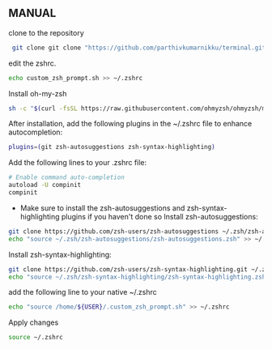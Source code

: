 
## MANUAL
clone to the repository
```bash
 git clone git clone "https://github.com/parthivkumarnikku/terminal.git" && cd terminal
```
edit the zshrc.
```bash
echo custom_zsh_prompt.sh >> ~/.zshrc
```
Install oh-my-zsh
```bash
sh -c "$(curl -fsSL https://raw.githubusercontent.com/ohmyzsh/ohmyzsh/master/tools/install.sh)"

```
After installation, add the following plugins in the ~/.zshrc file to enhance autocompletion:
```bash
plugins=(git zsh-autosuggestions zsh-syntax-highlighting)

```
Add the following lines to your .zshrc file:
```bash
# Enable command auto-completion
autoload -U compinit
compinit
```
- Make sure to install the zsh-autosuggestions and zsh-syntax-highlighting plugins if you haven't done so
Install zsh-autosuggestions:
```bash
git clone https://github.com/zsh-users/zsh-autosuggestions ~/.zsh/zsh-autosuggestions
echo "source ~/.zsh/zsh-autosuggestions/zsh-autosuggestions.zsh" >> ~/.zshrc

```
Install zsh-syntax-highlighting:
```bash
git clone https://github.com/zsh-users/zsh-syntax-highlighting.git ~/.zsh/zsh-syntax-highlighting
echo "source ~/.zsh/zsh-syntax-highlighting/zsh-syntax-highlighting.zsh" >> ~/.zshrc

```
add the following line to your native ~/.zshrc
```bash
echo "source /home/${USER}/.custom_zsh_prompt.sh" >> ~/.zshrc
```
Apply changes

```bash
source ~/.zshrc

```
